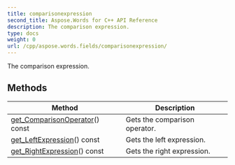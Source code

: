```yaml
---
title: comparisonexpression
second_title: Aspose.Words for C++ API Reference
description: The comparison expression. 
type: docs
weight: 0
url: /cpp/aspose.words.fields/comparisonexpression/
---
```


The comparison expression. 

## Methods

| Method | Description |
| --- | --- |
| [get_ComparisonOperator](./get_comparisonoperator/)() const | Gets the comparison operator.  |
| [get_LeftExpression](./get_leftexpression/)() const | Gets the left expression.  |
| [get_RightExpression](./get_rightexpression/)() const | Gets the right expression.  |
